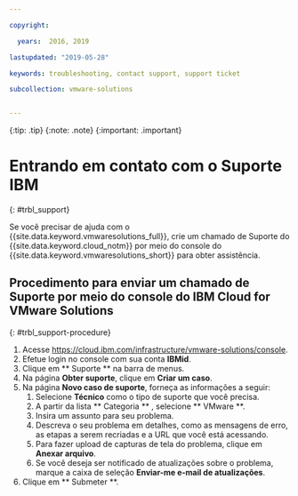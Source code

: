```yaml
---

copyright:

  years:  2016, 2019

lastupdated: "2019-05-28"

keywords: troubleshooting, contact support, support ticket

subcollection: vmware-solutions


---
```


{:tip: .tip}
{:note: .note}
{:important: .important}

# Entrando em contato com o Suporte IBM
{: #trbl_support}

Se você precisar de ajuda com o {{site.data.keyword.vmwaresolutions_full}}, crie um chamado de Suporte do {{site.data.keyword.cloud_notm}} por meio do console do {{site.data.keyword.vmwaresolutions_short}} para obter assistência.

## Procedimento para enviar um chamado de Suporte por meio do console do IBM Cloud for VMware Solutions
{: #trbl_support-procedure}

1. Acesse https://cloud.ibm.com/infrastructure/vmware-solutions/console.
2. Efetue login no console com sua conta **IBMid**.
3. Clique em  ** Suporte **  na barra de menus.
4. Na página **Obter suporte**, clique em **Criar um caso**.
5. Na página **Novo caso de suporte**, forneça as informações a seguir:
   1. Selecione **Técnico** como o tipo de suporte que você precisa.   
   2. A partir da lista  ** Categoria ** , selecione  ** VMware **.  
   3. Insira um assunto para seu problema.
   4. Descreva o seu problema em detalhes, como as mensagens de erro, as etapas a serem recriadas e a URL que você está acessando.
   5. Para fazer upload de capturas de tela do problema, clique em **Anexar arquivo**.
   6. Se você deseja ser notificado de atualizações sobre o problema, marque a caixa de seleção **Enviar-me e-mail de atualizações**.
6. Clique em  ** Submeter **.
